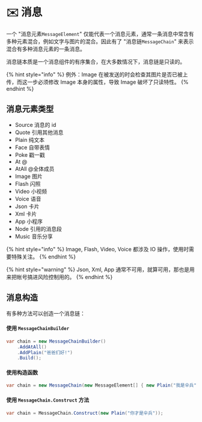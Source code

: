 # ✉️ 消息

一个 "消息元素`MessageElement`" 仅能代表一个消息元素，通常一条消息中常含有多种元素混合，例如文字与图片的混合。因此有了 "消息链`MessageChain`" 来表示混合有多种消息元素的一条消息。

消息链本质是一个消息组件的有序集合，在大多数情况下，消息链是只读的。

{% hint style="info" %}
例外：Image 在被发送的时会检查其图片是否已被上传，而这一步必须修改 Image 本身的属性，导致 Image 破坏了只读特性。
{% endhint %}

## 消息元素类型

* Source 消息的 id
* Quote 引用其他消息
* Plain 纯文本
* Face 自带表情
* Poke 戳一戳
* At @
* AtAll @全体成员
* Image 图片
* Flash 闪照
* Video 小视频
* Voice 语音
* Json 卡片
* Xml 卡片
* App 小程序
* Node 引用的消息段
* Music 音乐分享

{% hint style="info" %}
Image, Flash, Video, Voice 都涉及 IO 操作，使用时需要特殊关注。
{% endhint %}

{% hint style="warning" %}
Json, Xml, App 通常不可用，就算可用，那也是用来把帐号搞进风险控制用的。
{% endhint %}

## 消息构造

有多种方法可以创造一个消息链：

#### 使用 `MessageChainBuilder`

```csharp
var chain = new MessageChainBuilder()
    .AddAtAll()
    .AddPlain("爸爸们好!")
    .Build();
```

#### 使用构造函数

```csharp
var chain = new MessageChain(new MessageElement[] { new Plain("我是伞兵") });
```

#### 使用 `MessageChain.Construct` 方法

```csharp
var chain = MessageChain.Construct(new Plain("你才是伞兵"));
```

